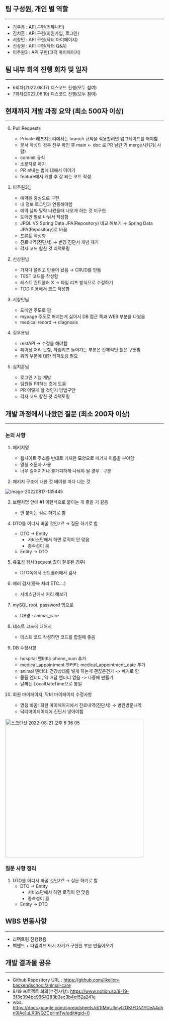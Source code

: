 ## 팀 구성원, 개인 별 역할

---
+ 김우용 : API 구현(커뮤니티)
+ 김치훈 : API 구현(회원가입, 로그인)
+ 서창민 : API 구현(닥터 마이페이지)
+ 신상원 : API 구현(닥터 Q&A)
+ 이주원3 : API 구현(고객 마이페이지)


## 팀 내부 회의 진행 회차 및 일자

---
+ 6회차(2022.08.17) 디스코드 진행(모두 참여)
+ 7회차(2022.08.19) 디스코드 진행(모두 참여)


## 현재까지 개발 과정 요약 (최소 500자 이상)

---
0. Pull Requests
    + Private 레포지토리에서는 branch 규칙을 적용할려면 업그레이드를 해야함
    + 문서 작성의 경우 전부 확인 후 main ← doc 로 PR 날린 거 merge시키기( 사람)
    + commit 규칙 
    + 소문자로 하기
    + PR 보내는 법에 대해서 이야기
    + feature에서 개발 후 잘 되는 코드 작성
    

1. 이주원3님
    + 예약을 중심으로 구현
    + 내 정보 로그인과 연동해야함
    + 예약 날짜 달력 나왔을때 나오게 하는 것 미구현
    + 도메인 별로 나눠서 작성함
    + JPQL VS Spring Data JPA(Repository) 비교 해보기 → Spring Data JPA(Repository)로 바꿈
    + 프론트 작성함
    + 진료내역(진단서) → 변경 진단서 개념 제거
    + 각자 코드 합친 것 리팩토링


2. 신상원님
    + 가져다 쓸려고 만들어 놨음 → CRUD를 만듦
    + TEST 코드를 작성함
    + 레스트 컨트롤러 X → 타임 리프 방식으로 수정하기
    + TDD 이용해서 코드 작성함


3. 서창민님
    + 도메인 주도로 짬
    + mypage 주도로 퍼지는게 싫어서 DB 접근 쪽과 WEB 부분을 나눴음
    + medical record -> diagnosis 


4. 김우용님
    + restAPI → 수정을 해야함
    + 페이징 처리 못함, 타임리프 들어가는 부분은 전체적인 틀은 구현함
    + 위의 부분에 대한 리팩토링 필요


5. 김치훈님
    + 로그인 기능 개발
    + 팀원들 PR하는 것에 도움
    + PR 어떻게 할 것인지 방법구안   
    + 각자 코드 합친 것 리팩토링


## 개발 과정에서 나왔던 질문 (최소 200자 이상)

---
### 논의 사항
1. 패키지명
    + 웹사이트 주소를 반대로 기재한 모양으로 패키지 이름을 부여함
    + 명칭 소문자 사용
    + 너무 길어지거나 불가피하게 나눠야 될 경우 . 구분


2. 패키지 구조에 대한 것 테이블 마다 나눈 것 

![image-20220817-135445](https://user-images.githubusercontent.com/39127771/185784137-d31b100f-1ab8-45f7-b2fd-250488ecfd4e.png)


3. 브랜치명 앞에 #1 이런식으로 붙이는 게 좋을 거 같음
    + 안 붙이는 걸로 하기로 함


4. DTO를 어디서 바꿀 것인가? → 질문 하기로 함
    + DTO → Entity
      + 서비스단에서 하면 로직이 안 맞음
      + 종속성이 큼
    + Entity → DTO
 

5. 유효성 검사(request 값이 잘못된 경우)
    + DTO쪽에서 컨트롤러에서 검사


6. 에러 검사(중복 처리 ETC….)
    + 서비스단에서 처리 해보기

7. mySQL root, password 명으로
    + DB명 : animal_care


8. 테스트 코드에 대해서
    + 테스트 코드 작성하면 코드를 합칠때 좋음


9. DB 수정사항
    + hospital 엔터티: phone_num 추가
    + medical_appointment 엔터티: medical_appointment_date 추가
    + animal 엔터티: 건강상태를 넣게 하는게 괜찮은건가 -> 빼기로 함
    + 물품 엔터티, 약 배달 엔터티 없음 -> 나중에 만들기
    + 날짜는 LocalDateTime으로 통일

10. 회원 마이페이지, 닥터 마이페이지 수정사항
    + 명칭 바꿈: 회원 마이페이지에서 진료내역(진단서) → 병원방문내역
    + 닥터마이페이지에 진단서 넣어야함

<img width="439" alt="스크린샷 2022-08-21 오후 6 36 05" src="https://user-images.githubusercontent.com/39127771/185784917-35f7510b-791b-47c4-bc10-4f08729c7a24.png">
   
    


### 질문 사항 정리
1. DTO를 어디서 바꿀 것인가? → 질문 하기로 함
    + DTO → Entity
      + 서비스단에서 하면 로직이 안 맞음
      + 종속성이 큼
    + Entity → DTO
   

## WBS 변동사항

---
   + 리팩토링 진행했음
   + 백엔드 + 타임리프 써서 자기가 구현한 부분 만들어오기



## 개발 결과물 공유

---
   + Github Repository URL : https://github.com/likelion-backendschool/animal-care
   + 8/19 프로젝트 회의(수정사항): https://www.notion.so/8-19-3f3c394be9964283b3ec3b4ef52a241e
   + wbs: https://docs.google.com/spreadsheets/d/1tMqUIlmyl2OKtFDN1YOeA4chn9lAe1uLK3NQZCpHmTw/edit#gid=0
